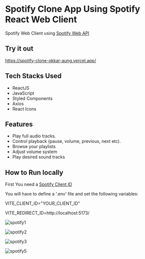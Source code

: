 # Spotify Clone App Using Spotify React Web Client
 Spotify Web Client using [Spotify Web API](https://developer.spotify.com/documentation/web-api) 

## Try it out 
https://spotify-clone-okkar-aung.vercel.app/


## Tech Stacks Used 
- ReactJS
- JavaScript
- Styled Components 
- Axios
- React Icons 

## Features 
- Play full audio tracks.
- Control playback (pause, volume, previous, next etc).
- Browse your playlists 
- Adjust volume system 
- Play desired sound tracks 


## How to Run locally 

First You need a [Spotify Client ID](https://developer.spotify.com/dashboard)

You will have to define a '.env' file and set the following variables:

VITE_CLIENT_ID="YOUR_CLIENT_ID"

VITE_REDIRECT_ID=http://localhost:5173/



![spotify1](https://github.com/Okkar25/Spotify-Clone-Music-Streaming-App/assets/118409114/1d0c66bc-7989-4931-aa9b-bdb7937d4fed)

![spotify2](https://github.com/Okkar25/Spotify-Clone-Music-Streaming-App/assets/118409114/32adaff5-2ca0-4591-8673-b8a316ccd1b3)

![spotify3](https://github.com/Okkar25/Spotify-Clone-Music-Streaming-App/assets/118409114/e74a62ab-472c-4442-abb0-ffa13ed0c9db)

![spotify5](https://github.com/Okkar25/Spotify-Clone-Music-Streaming-App/assets/118409114/ed235673-dbf5-439c-8a1e-515fb5cf80b6)